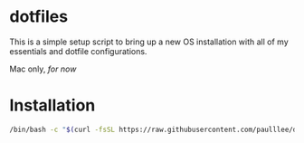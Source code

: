 # dotfiles

This is a simple setup script to bring up a new OS installation with all of my essentials and dotfile configurations.

Mac only, *for now*

# Installation

```bash
/bin/bash -c "$(curl -fsSL https://raw.githubusercontent.com/paulllee/dotfiles/main/mac-setup.sh)"
```
